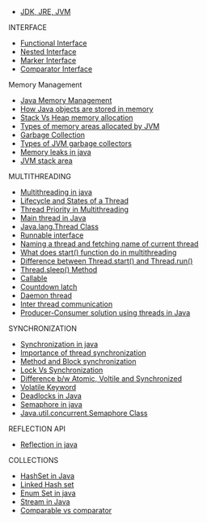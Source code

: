 - [JDK, JRE, JVM](https://www.youtube.com/watch?v=IoireaKRRFo&t=22s)

INTERFACE

- [Functional Interface](https://www.geeksforgeeks.org/functional-interfaces-java/?ref=lbp)
- [Nested Interface](https://www.geeksforgeeks.org/interface-nested-class-another-interface/?ref=lbp)
- [Marker Interface](https://www.geeksforgeeks.org/marker-interface-java/?ref=lbp)
- [Comparator Interface](https://www.geeksforgeeks.org/comparator-interface-java/?ref=lbp)

Memory Management

- [Java Memory Management](https://www.geeksforgeeks.org/java-memory-management/?ref=lbp)
- [How Java objects are stored in memory](https://www.geeksforgeeks.org/g-fact-46/?ref=lbp)
- [Stack Vs Heap memory allocation](https://www.geeksforgeeks.org/stack-vs-heap-memory-allocation/?ref=lbp)
- [Types of memory areas allocated by JVM](https://www.geeksforgeeks.org/how-many-types-of-memory-areas-are-allocated-by-jvm/?ref=lbp)
- [Garbage Collection](https://www.geeksforgeeks.org/garbage-collection-java/?ref=lbp)
- [Types of JVM garbage collectors](https://www.geeksforgeeks.org/types-of-jvm-garbage-collectors-in-java-with-implementation-details/?ref=lbp)
- [Memory leaks in java](https://www.geeksforgeeks.org/memory-leaks-java/?ref=lbp)
- [JVM stack area](https://www.geeksforgeeks.org/java-virtual-machine-jvm-stack-area/?ref=lbp)

MULTITHREADING

- [Multithreading in java](https://www.geeksforgeeks.org/multithreading-in-java/?ref=lbp)
- [Lifecycle and States of a Thread](https://www.geeksforgeeks.org/lifecycle-and-states-of-a-thread-in-java/?ref=lbp)
- [Thread Priority in Multithreading](https://www.geeksforgeeks.org/java-thread-priority-multithreading/?ref=lbp)
- [Main thread in Java](https://www.geeksforgeeks.org/main-thread-java/?ref=lbp)
- [Java.lang.Thread Class](https://www.geeksforgeeks.org/java-lang-thread-class-java/?ref=lbp)
- [Runnable interface](https://www.geeksforgeeks.org/runnable-interface-in-java/?ref=lbp)
- [Naming a thread and fetching name of current thread](https://www.geeksforgeeks.org/naming-thread-fetching-name-current-thread-java/?ref=lbp)
- [What does start() function do in multithreading](https://www.geeksforgeeks.org/start-function-multithreading-java/?ref=lbp)
- [Difference between Thread.start() and Thread.run()](https://www.geeksforgeeks.org/difference-between-thread-start-and-thread-run-in-java/?ref=lbp)
- [Thread.sleep() Method](https://www.geeksforgeeks.org/thread-sleep-method-in-java-with-examples/?ref=lbp)
- [Callable](https://www.geeksforgeeks.org/callable-future-java/)
- [Countdown latch](https://www.geeksforgeeks.org/countdownlatch-in-java/)
- [Daemon thread](https://www.geeksforgeeks.org/daemon-thread-java/)
- [Inter thread communication](https://www.geeksforgeeks.org/inter-thread-communication-java/?ref=lbp)
- [Producer-Consumer solution using threads in Java](https://www.geeksforgeeks.org/producer-consumer-solution-using-threads-java/?ref=lbp)

SYNCHRONIZATION

- [Synchronization in java](https://www.geeksforgeeks.org/synchronization-in-java/?ref=lbp)
- [Importance of thread synchronization](https://www.geeksforgeeks.org/importance-of-thread-synchronization-in-java/?ref=lbp)
- [Method and Block synchronization](https://www.geeksforgeeks.org/method-block-synchronization-java/?ref=lbp)
- [Lock Vs Synchronization](https://www.geeksforgeeks.org/lock-framework-vs-thread-synchronization-in-java/?ref=lbp)
- [Difference b/w Atomic, Voltile and Synchronized](https://www.geeksforgeeks.org/difference-between-atomic-volatile-and-synchronized-in-java/?ref=lbp)
- [Volatile Keyword](https://www.geeksforgeeks.org/volatile-keyword-in-java/)
- [Deadlocks in Java](https://www.geeksforgeeks.org/deadlock-in-java-multithreading/?ref=lbp)
- [Semaphore in java](https://www.geeksforgeeks.org/semaphore-in-java/?ref=lbp)
- [Java.util.concurrent.Semaphore Class](https://www.geeksforgeeks.org/java-util-concurrent-semaphore-class-java/?ref=lbp)

REFLECTION API

- [Reflection in java](https://www.geeksforgeeks.org/reflection-in-java/)

COLLECTIONS

- [HashSet in Java](https://www.geeksforgeeks.org/hashset-in-java/?ref=lbp)
- [Linked Hash set](https://www.geeksforgeeks.org/linkedhashset-in-java-with-examples/?ref=lbp)
- [Enum Set in java](https://www.geeksforgeeks.org/enumset-class-java/?ref=lbp)
- [Stream in Java](https://www.javatpoint.com/java-8-stream)
- [Comparable vs comparator](https://www.geeksforgeeks.org/comparable-vs-comparator-in-java/)
